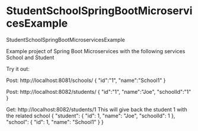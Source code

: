 # StudentSchoolSpringBootMicroservicesExample
StudentSchoolSpringBootMicroservicesExample

Example project of Spring Boot Microservices with the following services School and Student

Try it out:

Post:
http://localhost:8081/schools/
{
	"id":"1",
	"name":"School1"
}

Post:
http://localhost:8082/students/
{
	"id":"1",
	"name":"Joe",
	"schoolId":"1"
}

Get:
http://localhost:8082/students/1
This will give back the student 1 with the related school
{
    "student": {
        "id": 1,
        "name": "Joe",
        "schoolId": 1
    },
    "school": {
        "id": 1,
        "name": "School1"
    }
}
